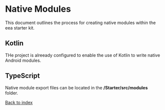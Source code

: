# Native Modules
This document outlines the process for creating native modules within the eea starter kit.

## Kotlin
THe project is alreeady configured to enable the use of Kotlin to write native Android modules.

## TypeScript  
Native module export files can be located in the **/Starter/src/modules** folder.

[Back to index](../README.md)
